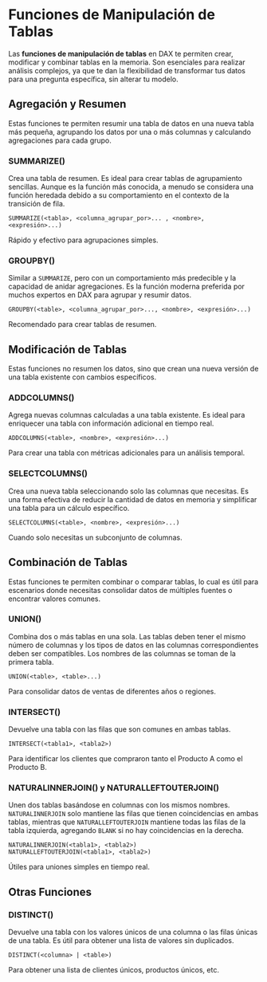 # Funciones de Manipulación de Tablas

Las **funciones de manipulación de tablas** en DAX te permiten crear, modificar y combinar tablas en la memoria. Son esenciales para realizar análisis complejos, ya que te dan la flexibilidad de transformar tus datos para una pregunta específica, sin alterar tu modelo.

## Agregación y Resumen

Estas funciones te permiten resumir una tabla de datos en una nueva tabla más pequeña, agrupando los datos por una o más columnas y calculando agregaciones para cada grupo.

### SUMMARIZE()

Crea una tabla de resumen. Es ideal para crear tablas de agrupamiento sencillas. Aunque es la función más conocida, a menudo se considera una función heredada debido a su comportamiento en el contexto de la transición de fila.

```dax
SUMMARIZE(<tabla>, <columna_agrupar_por>... , <nombre>, <expresión>...)
```

Rápido y efectivo para agrupaciones simples.

### GROUPBY()

Similar a `SUMMARIZE`, pero con un comportamiento más predecible y la capacidad de anidar agregaciones. Es la función moderna preferida por muchos expertos en DAX para agrupar y resumir datos.

```dax
GROUPBY(<table>, <columna_agrupar_por>..., <nombre>, <expresión>...)
```

Recomendado para crear tablas de resumen.

## Modificación de Tablas

Estas funciones no resumen los datos, sino que crean una nueva versión de una tabla existente con cambios específicos.

### ADDCOLUMNS()

Agrega nuevas columnas calculadas a una tabla existente. Es ideal para enriquecer una tabla con información adicional en tiempo real.

```dax
ADDCOLUMNS(<table>, <nombre>, <expresión>...)
```

Para crear una tabla con métricas adicionales para un análisis temporal.

### SELECTCOLUMNS()

Crea una nueva tabla seleccionando solo las columnas que necesitas. Es una forma efectiva de reducir la cantidad de datos en memoria y simplificar una tabla para un cálculo específico.

```dax
SELECTCOLUMNS(<table>, <nombre>, <expresión>...)
```

Cuando solo necesitas un subconjunto de columnas.

## Combinación de Tablas

Estas funciones te permiten combinar o comparar tablas, lo cual es útil para escenarios donde necesitas consolidar datos de múltiples fuentes o encontrar valores comunes.

### UNION()

Combina dos o más tablas en una sola. Las tablas deben tener el mismo número de columnas y los tipos de datos en las columnas correspondientes deben ser compatibles. Los nombres de las columnas se toman de la primera tabla.

```dax
UNION(<table>, <table>...)
```

Para consolidar datos de ventas de diferentes años o regiones.

### INTERSECT()

Devuelve una tabla con las filas que son comunes en ambas tablas.

```dax
INTERSECT(<tabla1>, <tabla2>)
```

Para identificar los clientes que compraron tanto el Producto A como el Producto B.

### NATURALINNERJOIN() y NATURALLEFTOUTERJOIN()

Unen dos tablas basándose en columnas con los mismos nombres. `NATURALINNERJOIN` solo mantiene las filas que tienen coincidencias en ambas tablas, mientras que `NATURALLEFTOUTERJOIN` mantiene todas las filas de la tabla izquierda, agregando `BLANK` si no hay coincidencias en la derecha.

```dax
NATURALINNERJOIN(<tabla1>, <tabla2>)
NATURALLEFTOUTERJOIN(<tabla1>, <tabla2>)
```

Útiles para uniones simples en tiempo real.

## Otras Funciones

### DISTINCT()

Devuelve una tabla con los valores únicos de una columna o las filas únicas de una tabla. Es útil para obtener una lista de valores sin duplicados.

```dax
DISTINCT(<columna> | <table>)
```

Para obtener una lista de clientes únicos, productos únicos, etc.
